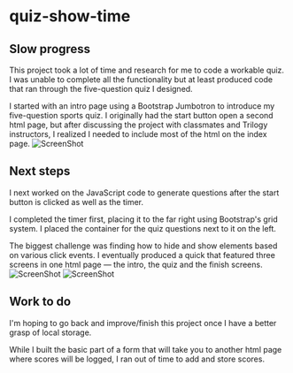 # quiz-show-time
## Slow progress
This project took a lot of time and research for me to code a workable quiz. I was unable to complete all the functionality but at least produced code that ran through the five-question quiz I designed. 

I started with an intro page using a Bootstrap Jumbotron to introduce my five-question sports quiz. I originally had the start button open a second html page, but after discussing the project with classmates and Trilogy instructors, I realized I needed to include most of the html on the index page. 
![ScreenShot]()
## Next steps
I next worked on the JavaScript code to generate questions after the start button is clicked as well as the timer.

I completed the timer first, placing it to the far right using Bootstrap's grid system. I placed the container for the quiz questions next to it on the left.

The biggest challenge was finding how to hide and show elements based on various click events. I eventually produced a quick that featured three screens in one html page — the intro, the quiz and the finish screens. 
![ScreenShot]()
![ScreenShot]()
## Work to do
I'm hoping to go back and improve/finish this project once I have a better grasp of local storage. 

While I built the basic part of a form that will take you to another html page where scores will be logged, I ran out of time to add and store scores. 

